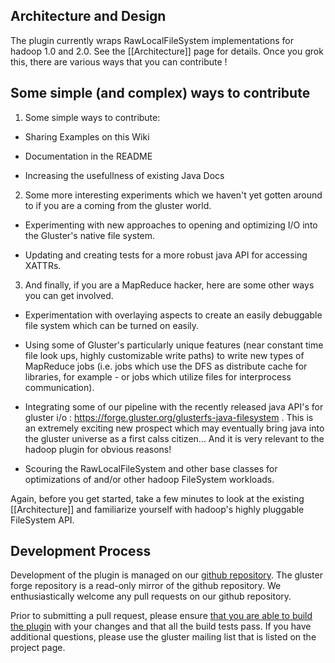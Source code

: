 ## Architecture and Design ##

The plugin currently wraps RawLocalFileSystem implementations for hadoop 1.0 and 2.0.  See the [[Architecture]] page for details.  Once you grok this, there are various ways that you can contribute !

## Some simple (and complex) ways to contribute ##

1) Some simple ways to contribute: 

- Sharing Examples on this Wiki

- Documentation in the README

- Increasing the usefullness of existing Java Docs

2) Some more interesting experiments which we haven't yet gotten around to if you are a coming from the gluster world.

- Experimenting with new approaches to opening and optimizing I/O into the Gluster's native file system.

- Updating and creating tests for a more robust java API for accessing XATTRs.

3) And finally, if you are a MapReduce hacker, here are some other ways you can get involved.

- Experimentation with overlaying aspects to create an easily debuggable file system which can be turned on easily. 

- Using some of Gluster's particularly unique features (near constant time file look ups, highly customizable write paths) to write new types of MapReduce jobs (i.e. jobs which use the DFS as distribute cache for libraries, for example - or jobs which utilize files for interprocess communication).

- Integrating some of our pipeline with the recently released java API's for gluster i/o : https://forge.gluster.org/glusterfs-java-filesystem .  This is an extremely exciting new prospect which may eventually bring java into the gluster universe as a first calss citizen... And it is very relevant to the hadoop plugin for obvious reasons!

- Scouring the RawLocalFileSystem and other base classes for optimizations of and/or other hadoop FileSystem workloads.  

Again, before you get started, take a few minutes to look at the existing [[Architecture]] and familiarize yourself with hadoop's highly pluggable FileSystem API. 

## Development Process ##

Development of the plugin is managed on our [github repository](https://github.com/gluster/hadoop-glusterfs). The gluster forge repository is a read-only mirror of the github repository. We enthusiastically welcome any pull requests on our github repository. 

Prior to submitting a pull request, please ensure [that you are able to build the plugin](https://forge.gluster.org/hadoop/pages/HowToBuild) with your changes and that all the build tests pass. If you have additional questions, please use the gluster mailing list that is listed on the project page.
